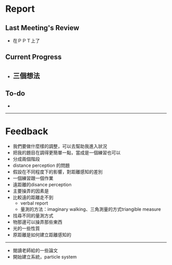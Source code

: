 # Report
## Last Meeting's Review
- 在ＰＰＴ上了
## Current Progress
- 三個想法
	- 
## To-do
- 
---
# Feedback
- 我們要做什麼樣的調整，可以去幫助我進入狀況
- 把我的題目在調得更簡單一點，當成是一個練習也可以
- 分成兩個階段
- distance perception 的問題
- 假設在不同程度下的影響，對距離感知的差別
- 一個練習跟一個作業
- 遠距離的disance perception
- 主要操弄的因素是
- 比較遠的距離走不到
	- verbal report
	- 量測的方法：imaginary walking、三角測量的方式triangible measure
- 找尋不同的量測方式
- 物那邊可以操弄那些東西
- 光的一些性質
- 原距離是如何建立距離感知的
---
- 閱讀老師給的一些論文
- 開始建立系統，particle system